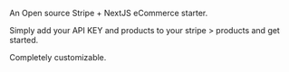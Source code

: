 An Open source Stripe + NextJS eCommerce starter.

Simply add your API KEY and products to your stripe > products and get started.

Completely customizable.

